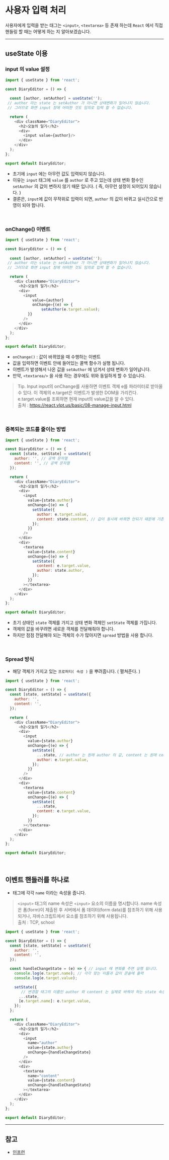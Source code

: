 # 사용자 입력 처리
사용자에게 입력을 받는 태그는 `<input>`, `<textarea>` 등 존재 하는데 
`React` 에서 직접 핸들링 할 때는 어떻게 하는 지 알아보겠습니다.

***

## useState 이용 
### input 의 value 설정
```js
import { useState } from 'react';

const DiaryEditor = () => {
  
  const [author, setAuthor] = useState('');
 // author 라는 state 는 setAuthor 가 아니면 상태변화가 일어나지 않습니다.
 // 그러므로 화면 input 창에 어떠한 것도 임의로 입력 할 수 없습니다.

  return (
    <div className="DiaryEditor">
      <h2>오늘의 일기</h2>
      <div>
        <input value={author}/>
      </div>
    </div>
  );
};

export default DiaryEditor;
```
- 초기에 `input` 에는 아무런 값도 입력되지 않습니다.
- 이유는 `input` 태그에 `value` 를 `author` 로 주고 있는데 상태 변화 함수인 `setAuthor` 의 값이 변하지 않기 때문 입니다. ( 즉, 아무런 설정이 되어있지 않습니다. )
- 결론은, `input`에 값이 무작위로 입력이 되면, `author` 의 값이 바뀌고 실시간으로 반영이 되야 합니다.

<br>

### onChange() 이벤트
```js
import { useState } from 'react';

const DiaryEditor = () => {
  
  const [author, setAuthor] = useState('');
 // author 라는 state 는 setAuthor 가 아니면 상태변화가 일어나지 않습니다.
 // 그러므로 화면 input 창에 어떠한 것도 임의로 입력 할 수 없습니다.

  return (
    <div className="DiaryEditor">
      <h2>오늘의 일기</h2>
      <div>
        <input 
    		value={author} 
			onChange={(e) => {
    			setAuthor(e.target.value);
  		  }}
		/>
      </div>
    </div>
  );
};

export default DiaryEditor;
```
- `onChange()` : 값이 바뀌었을 때 수행하는 이벤트
- 값을 입력하면 이벤트 안에 들어있는 콜백 함수가 실행 됩니다.
- 이벤트가 발생해서 나온 값을 `setAuthor` 에 넘겨서 상태 변화가 일어납니다.
- 만약, `<textarea/>` 을 사용 하는 경우에도 위와 동일하게 할 수 있습니다.

>Tip. Input
input의 onChange를 사용하면 이벤트 객체 e를 파라미터로 받아올 수 있다.
이 객체의 e.target은 이벤트가 발생한 DOM을 가리킨다.
e.target.value를 조회하면 현재 input의 value값을 알 수 있다.
<br> 출처 : https://react.vlpt.us/basic/08-manage-input.html

<br>

### 중복되는 코드를 줄이는 방법
```js
import { useState } from 'react';

const DiaryEditor = () => {
  const [state, setState] = useState({
    author: '', // 공백 문자열
    content: '', // 공백 문자열
  });

  return (
    <div className="DiaryEditor">
      <h2>오늘의 일기</h2>
      <div>
        <input
          value={state.author}
          onChange={(e) => {
            setState({
              author: e.target.value,
              content: state.content, // 값이 동시에 바뀌면 안되기 때문에 기존의 값 유지
            });
          }}
        />
      </div>
      <div>
        <textarea
          value={state.content}
          onChange={(e) => {
            setState({
              content: e.target.value,
              author: state.author,
            });
          }}
        ></textarea>
      </div>
    </div>
  );
};

export default DiaryEditor;
```
- 초기 상태인 `state` 객체를 가지고 상태 변화 객체인 `setState` 객체를 가집니다.
- 객체의 값을 바꾸려면 새로운 객체를 전달해줘야 합니다.
- 하지만 점점 전달해야 되는 객체의 수가 많아지면 `spread` 방법을 사용 합니다.

<br>

### Spread 방식
- 해당 객체가 가지고 있는 `프로퍼티( 속성 )` 을 뿌려줍니다. ( 펼쳐준다. )
```js
import { useState } from 'react';

const DiaryEditor = () => {
  const [state, setState] = useState({
    author: '',
    content: '',
  });

  return (
    <div className="DiaryEditor">
      <h2>오늘의 일기</h2>
      <div>
        <input
          value={state.author}
          onChange={(e) => {
            setState({
              ...state, // author 는 원래 author 의 값, content 는 원래 content 의 값.
              author: e.target.value,
            });
          }}
        />
      </div>
      <div>
        <textarea
          value={state.content}
          onChange={(e) => {
            setState({
              ...state,
              content: e.target.value,
            });
          }}
        ></textarea>
      </div>
    </div>
  );
};

export default DiaryEditor;
```

<br>

## 이벤트 핸들러를 하나로
- 태그에 각각 `name` 이라는 속성을 줍니다.
> `<input>` 태그의 name 속성은 `<input>` 요소의 이름을 명시합니다. name 속성은 폼(form)이 제출된 후 서버에서 폼 데이터(form data)를 참조하기 위해 사용되거나, 자바스크립트에서 요소를 참조하기 위해 사용됩니다.<br>
출처 : TCP, school
```js
import { useState } from 'react';

const DiaryEditor = () => {
  const [state, setState] = useState({
    author: '',
    content: '',
  });

  const handleChangeState = (e) => { // input 에 변화를 주면 실행 됩니다.
    console.log(e.target.name); // 각각 맞는 이름과 값이 콘솔에 출력 
    console.log(e.target.value);

    setState({
       // 변경할 태그의 이름인 author 와 content 는 실제로 바꿔야 하는 state 속성의 key 와 같습니다.
      ...state,
      [e.target.name]: e.target.value,
    });
  };

  return (
    <div className="DiaryEditor">
      <h2>오늘의 일기</h2>
      <div>
        <input
          name="author"
          value={state.author}
          onChange={handleChangeState}
        />
      </div>
      <div>
        <textarea
          name="content"
          value={state.content}
          onChange={handleChangeState}
        ></textarea>
      </div>
    </div>
  );
};

export default DiaryEditor;
```

***



## 참고
- [인프런](https://www.inflearn.com/course/%ED%95%9C%EC%9E%85-%EB%A6%AC%EC%95%A1%ED%8A%B8/dashboard)